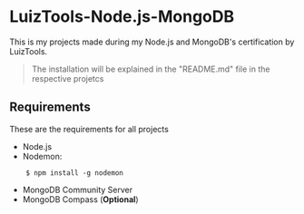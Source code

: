 # LuizTools-Node.js-MongoDB
This is my projects made during my Node.js and MongoDB's certification by LuizTools.

> The installation will be explained in the "README.md" file in the respective projetcs

## Requirements
These are the requirements for all projects
- Node.js
- Nodemon:
```
    $ npm install -g nodemon
```
- MongoDB Community Server
- MongoDB Compass (**Optional**)
